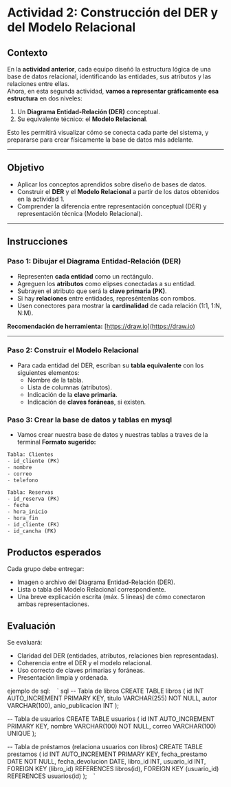 # Actividad 2: Construcción del DER y del Modelo Relacional

## Contexto

En la **actividad anterior**, cada equipo diseñó la estructura lógica de una base de datos relacional, identificando las entidades, sus atributos y las relaciones entre ellas.  
Ahora, en esta segunda actividad, **vamos a representar gráficamente esa estructura** en dos niveles:

1. Un **Diagrama Entidad-Relación (DER)** conceptual.
2. Su equivalente técnico: el **Modelo Relacional**.

Esto les permitirá visualizar cómo se conecta cada parte del sistema, y prepararse para crear físicamente la base de datos más adelante.

---

## Objetivo

- Aplicar los conceptos aprendidos sobre diseño de bases de datos.
- Construir el **DER** y el **Modelo Relacional** a partir de los datos obtenidos en la actividad 1.
- Comprender la diferencia entre representación conceptual (DER) y representación técnica (Modelo Relacional).

---

## Instrucciones

### Paso 1: Dibujar el Diagrama Entidad-Relación (DER)

- Representen **cada entidad** como un rectángulo.
- Agreguen los **atributos** como elipses conectadas a su entidad.
- Subrayen el atributo que será la **clave primaria (PK)**.
- Si hay **relaciones** entre entidades, represéntenlas con rombos.
- Usen conectores para mostrar la **cardinalidad** de cada relación (1:1, 1:N, N:M).

**Recomendación de herramienta:** [https://draw.io](https://draw.io)

---

### Paso 2: Construir el Modelo Relacional

- Para cada entidad del DER, escriban su **tabla equivalente** con los siguientes elementos:
  - Nombre de la tabla.
  - Lista de columnas (atributos).
  - Indicación de la **clave primaria**.
  - Indicación de **claves foráneas**, si existen.


### Paso 3: Crear la base de datos y tablas en mysql

- Vamos crear nuestra base de datos y nuestras tablas a traves de la terminal
**Formato sugerido:**

```sql
Tabla: Clientes
- id_cliente (PK)
- nombre
- correo
- telefono

Tabla: Reservas
- id_reserva (PK)
- fecha
- hora_inicio
- hora_fin
- id_cliente (FK)
- id_cancha (FK)
```
## Productos esperados
Cada grupo debe entregar:

- Imagen o archivo del Diagrama Entidad-Relación (DER).
- Lista o tabla del Modelo Relacional correspondiente.
- Una breve explicación escrita (máx. 5 líneas) de cómo conectaron ambas representaciones.

## Evaluación
Se evaluará:

- Claridad del DER (entidades, atributos, relaciones bien representadas).
- Coherencia entre el DER y el modelo relacional.
- Uso correcto de claves primarias y foráneas.
- Presentación limpia y ordenada.


ejemplo de sql:
` ` `  sql
-- Tabla de libros
CREATE TABLE libros (
    id INT AUTO_INCREMENT PRIMARY KEY,
    titulo VARCHAR(255) NOT NULL,
    autor VARCHAR(100),
    anio_publicacion INT
);

-- Tabla de usuarios
CREATE TABLE usuarios (
    id INT AUTO_INCREMENT PRIMARY KEY,
    nombre VARCHAR(100) NOT NULL,
    correo VARCHAR(100) UNIQUE
);

-- Tabla de préstamos (relaciona usuarios con libros)
CREATE TABLE prestamos (
    id INT AUTO_INCREMENT PRIMARY KEY,
    fecha_prestamo DATE NOT NULL,
    fecha_devolucion DATE,
    libro_id INT,
    usuario_id INT,
    FOREIGN KEY (libro_id) REFERENCES libros(id),
    FOREIGN KEY (usuario_id) REFERENCES usuarios(id)
);
` ` ` 

